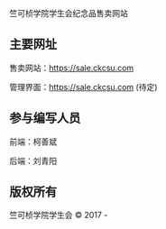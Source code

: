 竺可桢学院学生会纪念品售卖网站

## 主要网址

售卖网站：https://sale.ckcsu.com

管理界面：https://sale.ckcsu.com (待定)

## 参与编写人员

前端：柯善斌

后端：刘青阳

## 版权所有

竺可桢学院学生会 © 2017 - 
